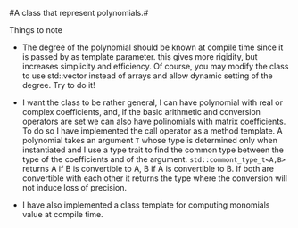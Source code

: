 #A class that represent polynomials.#

Things to note

* The degree of the polynomial should be known at compile time since it is passed by as template parameter. this gives more rigidity, but increases simplicity
   and efficiency. Of course, you may modify the class to use std::vector instead of arrays and allow dynamic setting of the degree. Try to do it!
   
* I want the class to be rather general, I can have polynomial with real or complex coefficients, and, if the basic arithmetic and conversion operators are set
    we can also have polinomials with matrix coefficients. To do so I have implemented the call operator as a method template. 
    A polynomial takes an argument `T` whose type  is determined only when instantiated and I use a type trait to find the common type between the type of the coefficients and 
    of the argument.  `std::commont_type_t<A,B>` returns A if B is convertible to A, B if A is convertible to B. If both are convertible with each other it returns 
    the type where the conversion will not induce loss of precision.
    
* I have also implemented a class template for computing monomials value at compile time.
 
   
    
